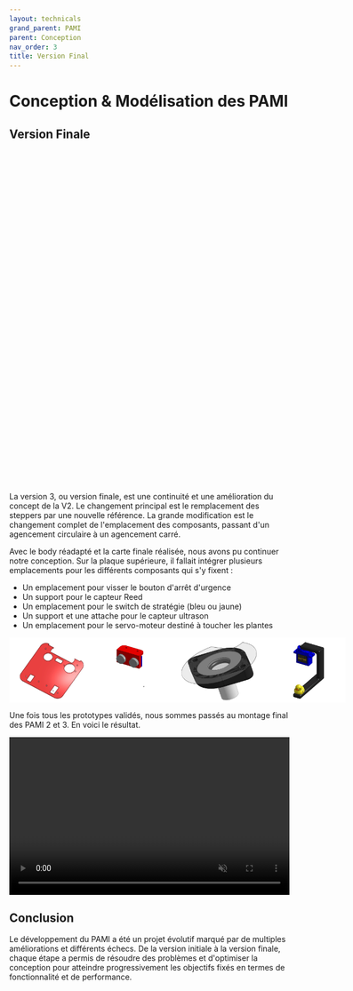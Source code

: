 ```yaml
---
layout: technicals
grand_parent: PAMI
parent: Conception
nav_order: 3
title: Version Final
---
```


<style>
	.video-container {
		position: relative;
		padding-bottom: 56.25%; /* Ratio 16:9 */
		height: 0;
		overflow: hidden;
		max-width: 100%;
		background: #000;
	}

	.video-container video {
		position: absolute;
		top: 0;
		left: 0;
		width: 100%;
		height: 100%;
	}
    .belleimage:hover {
        transform: scale(1.35);
    }
</style>

# Conception & Modélisation des PAMI

## Version Finale

<model-viewer src="./3d_files/pami-vfinal.glb" ar ar-modes="webxr scene-viewer quick-look" camera-controls tone-mapping="neutral" poster="./3d_files/v3.webp" shadow-intensity="1" style="display: block; margin-left: auto; margin-right: auto; height: 600px; width: 600px;">
    <div class="progress-bar hide" slot="progress-bar">
        <div class="update-bar"></div>
    </div>
</model-viewer>

La version 3, ou version finale, est une continuité et une amélioration du concept de la V2. Le changement principal est le remplacement des steppers par une nouvelle référence. La grande modification est le changement complet de l'emplacement des composants, passant d'un agencement circulaire à un agencement carré.

Avec le body réadapté et la carte finale réalisée, nous avons pu continuer notre conception. Sur la plaque supérieure, il fallait intégrer plusieurs emplacements pour les différents composants qui s'y fixent :

- Un emplacement pour visser le bouton d'arrêt d'urgence
- Un support pour le capteur Reed
- Un emplacement pour le switch de stratégie (bleu ou jaune)
- Un support et une attache pour le capteur ultrason
- Un emplacement pour le servo-moteur destiné à toucher les plantes

<div style="display: flex; justify-content: space-around;">
    <img src="./3d_files/plaque_fini.webp" height="30%" width="30%" class="belleimage">
    <img src="./3d_files/ultrason.webp" height="30%" width="30%" class="belleimage">
    <img src="./3d_files/reed.webp" height="30%" width="30%" class="belleimage">
    <img src="./3d_files/canard_holder.webp" height="30%" width="30%" class="belleimage">
</div>

Une fois tous les prototypes validés, nous sommes passés au montage final des PAMI 2 et 3. En voici le résultat.

<div class="video-container">
    <video muted autoplay loop>
        <source src="./3d_files/pami-montage.webm" type="video/webm">
    </video>
</div>

## Conclusion

Le développement du PAMI a été un projet évolutif marqué par de multiples améliorations et différents échecs. De la version initiale à la version finale, chaque étape a permis de résoudre des problèmes et d'optimiser la conception pour atteindre progressivement les objectifs fixés en termes de fonctionnalité et de performance.
